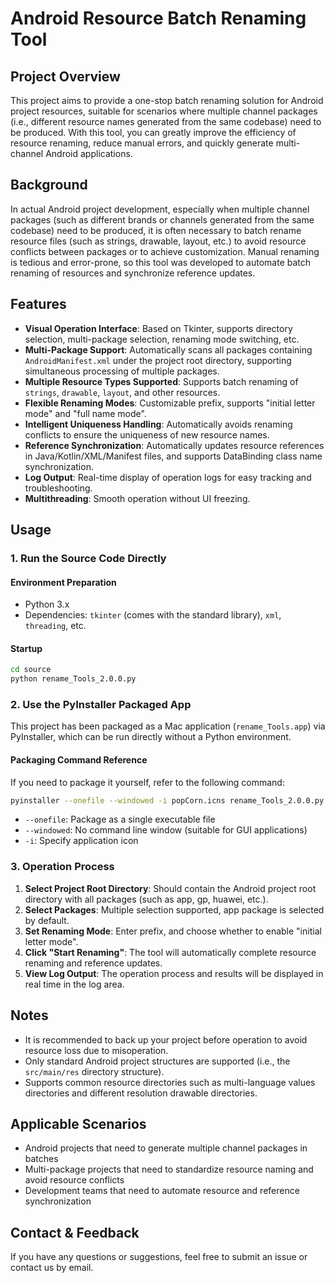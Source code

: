 # Android Resource Batch Renaming Tool

## Project Overview

This project aims to provide a one-stop batch renaming solution for Android project resources, suitable for scenarios where multiple channel packages (i.e., different resource names generated from the same codebase) need to be produced. With this tool, you can greatly improve the efficiency of resource renaming, reduce manual errors, and quickly generate multi-channel Android applications.

## Background

In actual Android project development, especially when multiple channel packages (such as different brands or channels generated from the same codebase) need to be produced, it is often necessary to batch rename resource files (such as strings, drawable, layout, etc.) to avoid resource conflicts between packages or to achieve customization. Manual renaming is tedious and error-prone, so this tool was developed to automate batch renaming of resources and synchronize reference updates.

## Features

- **Visual Operation Interface**: Based on Tkinter, supports directory selection, multi-package selection, renaming mode switching, etc.
- **Multi-Package Support**: Automatically scans all packages containing `AndroidManifest.xml` under the project root directory, supporting simultaneous processing of multiple packages.
- **Multiple Resource Types Supported**: Supports batch renaming of `strings`, `drawable`, `layout`, and other resources.
- **Flexible Renaming Modes**: Customizable prefix, supports "initial letter mode" and "full name mode".
- **Intelligent Uniqueness Handling**: Automatically avoids renaming conflicts to ensure the uniqueness of new resource names.
- **Reference Synchronization**: Automatically updates resource references in Java/Kotlin/XML/Manifest files, and supports DataBinding class name synchronization.
- **Log Output**: Real-time display of operation logs for easy tracking and troubleshooting.
- **Multithreading**: Smooth operation without UI freezing.

## Usage

### 1. Run the Source Code Directly

#### Environment Preparation

- Python 3.x
- Dependencies: `tkinter` (comes with the standard library), `xml`, `threading`, etc.

#### Startup

```bash
cd source
python rename_Tools_2.0.0.py
```

### 2. Use the PyInstaller Packaged App

This project has been packaged as a Mac application (`rename_Tools.app`) via PyInstaller, which can be run directly without a Python environment.

#### Packaging Command Reference

If you need to package it yourself, refer to the following command:

```bash
pyinstaller --onefile --windowed -i popCorn.icns rename_Tools_2.0.0.py
```

- `--onefile`: Package as a single executable file
- `--windowed`: No command line window (suitable for GUI applications)
- `-i`: Specify application icon

### 3. Operation Process

1. **Select Project Root Directory**: Should contain the Android project root directory with all packages (such as app, gp, huawei, etc.).
2. **Select Packages**: Multiple selection supported, app package is selected by default.
3. **Set Renaming Mode**: Enter prefix, and choose whether to enable "initial letter mode".
4. **Click "Start Renaming"**: The tool will automatically complete resource renaming and reference updates.
5. **View Log Output**: The operation process and results will be displayed in real time in the log area.

## Notes

- It is recommended to back up your project before operation to avoid resource loss due to misoperation.
- Only standard Android project structures are supported (i.e., the `src/main/res` directory structure).
- Supports common resource directories such as multi-language values directories and different resolution drawable directories.

## Applicable Scenarios

- Android projects that need to generate multiple channel packages in batches
- Multi-package projects that need to standardize resource naming and avoid resource conflicts
- Development teams that need to automate resource and reference synchronization

## Contact & Feedback

If you have any questions or suggestions, feel free to submit an issue or contact us by email. 
